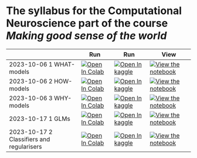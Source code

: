 # The syllabus for the Computational Neuroscience part of the course _Making good sense of the world_

|                                           | Run                                                                                                                                                                                                                                 | Run                                                                                                                                                                                                                                                        | View                                                                                                                                                                                                                                               |
| ----------------------------------------- | ----------------------------------------------------------------------------------------------------------------------------------------------------------------------------------------------------------------------------------- | ---------------------------------------------------------------------------------------------------------------------------------------------------------------------------------------------------------------------------------------------------------- | -------------------------------------------------------------------------------------------------------------------------------------------------------------------------------------------------------------------------------------------------- |
| 2023-10-06 1 WHAT-models                  | [![Open In Colab](https://colab.research.google.com/assets/colab-badge.svg)](https://colab.research.google.com/github/EugOT/compneuro/blob/main/notebooks/2023-10-06_Tutorial1.ipynb)                                               | [![Open In kaggle](https://kaggle.com/static/images/open-in-kaggle.svg)](https://kaggle.com/kernels/welcome?src=https://raw.githubusercontent.com/EugOT/compneuro/main/notebooks/2023-10-06_Tutorial1.ipynb)                                               | [![View the notebook](https://img.shields.io/badge/render-nbviewer-orange.svg)](https://nbviewer.jupyter.org/github/EugOT/compneuro/blob/main/notebooks/2023-10-06_Tutorial1.ipynb?flush_cache=true)                                               |
| 2023-10-06 2 HOW-models                   | [![Open In Colab](https://colab.research.google.com/assets/colab-badge.svg)](https://colab.research.google.com/github/EugOT/compneuro/blob/main/notebooks/2023-10-06_Tutorial2.ipynb)                                               | [![Open In kaggle](https://kaggle.com/static/images/open-in-kaggle.svg)](https://kaggle.com/kernels/welcome?src=https://raw.githubusercontent.com/EugOT/compneuro/main/notebooks/2023-10-06_Tutorial2.ipynb)                                               | [![View the notebook](https://img.shields.io/badge/render-nbviewer-orange.svg)](https://nbviewer.jupyter.org/github/EugOT/compneuro/blob/main/notebooks/2023-10-06_Tutorial2.ipynb?flush_cache=true)                                               |
| 2023-10-06 3 WHY-models                   | [![Open In Colab](https://colab.research.google.com/assets/colab-badge.svg)](https://colab.research.google.com/github/EugOT/compneuro/blob/main/notebooks/2023-10-06_Tutorial3.ipynb)                                               | [![Open In kaggle](https://kaggle.com/static/images/open-in-kaggle.svg)](https://kaggle.com/kernels/welcome?src=https://raw.githubusercontent.com/EugOT/compneuro/main/notebooks/2023-10-06_Tutorial3.ipynb)                                               | [![View the notebook](https://img.shields.io/badge/render-nbviewer-orange.svg)](https://nbviewer.jupyter.org/github/EugOT/compneuro/blob/main/notebooks/2023-10-06_Tutorial3.ipynb?flush_cache=true)                                               |
| 2023-10-17 1 GLMs                         | [![Open In Colab](https://colab.research.google.com/assets/colab-badge.svg)](https://colab.research.google.com/github/EugOT/compneuro/blob/main/notebooks/2023-10-17_Tutorial1-Machine_Learning_GLMs.ipynb)                         | [![Open In kaggle](https://kaggle.com/static/images/open-in-kaggle.svg)](https://kaggle.com/kernels/welcome?src=https://raw.githubusercontent.com/EugOT/compneuro/main/notebooks/2023-10-17_Tutorial1-Machine_Learning_GLMs.ipynb)                         | [![View the notebook](https://img.shields.io/badge/render-nbviewer-orange.svg)](https://nbviewer.jupyter.org/github/EugOT/compneuro/blob/main/notebooks/2023-10-17_Tutorial1-Machine_Learning_GLMs.ipynb?flush_cache=true)                         |
| 2023-10-17 2 Classifiers and regularisers | [![Open In Colab](https://colab.research.google.com/assets/colab-badge.svg)](https://colab.research.google.com/github/EugOT/compneuro/blob/main/notebooks/2023-10-17_Tutorial2-Machine_Learning_Classifiers_and_regularizers.ipynb) | [![Open In kaggle](https://kaggle.com/static/images/open-in-kaggle.svg)](https://kaggle.com/kernels/welcome?src=https://raw.githubusercontent.com/EugOT/compneuro/main/notebooks/2023-10-17_Tutorial2-Machine_Learning_Classifiers_and_regularizers.ipynb) | [![View the notebook](https://img.shields.io/badge/render-nbviewer-orange.svg)](https://nbviewer.jupyter.org/github/EugOT/compneuro/blob/main/notebooks/2023-10-17_Tutorial2-Machine_Learning_Classifiers_and_regularizers.ipynb?flush_cache=true) |
